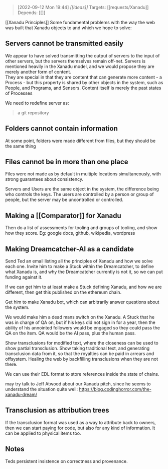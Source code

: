 

> [2022-09-12 Mon 19:44] _[[Ideas]]_ 
> Targets: [[requests/Xanadu]] 
> Depends: [[]]

[[Xanadu Principles]]
Some fundamental problems with the way the web was built that Xanadu objects to and which we hope to solve:

## Servers cannot be transmitted easily

We appear to have solved transmitting the output of servers to the input of other servers, but the servers themselves remain off-net.
Servers is mentioned heavily in the Xanadu model, and we would propose they are merely another form of content.  
They are special in that they are content that can generate more content - a Process - but this property is shared by other objects in the system, such as People, and Programs, and Sensors.
Content itself is merely the past states of Processes

We need to redefine server as:
> a git repository

## Folders cannot contain information

At some point, folders were made different from files, but they should be the same thing

## Files cannot be in more than one place

Files were not made as by default in multiple locations simultaneously, with strong guarantees about consistency.

Servers and Users are the same object in the system, the difference being who controls the keys.  The users are controlled by a person or group of people, but the server may be uncontrolled or controlled.

## Making a [[Comparator]] for Xanadu
Then do a list of assessments for tooling and groups of tooling, and show how they score.  Eg: google docs, github, wikipedia, wordpress

## Making Dreamcatcher-AI as a candidate
Send Ted an email listing all the principles of Xanadu and how we solve each one.
Invite him to make a Stuck within the Dreamcatcher, to define what Xanadu is, and why the Dreamcatcher currently is not it, so we can put funding against it.

If we can get him to at least make a Stuck defining Xanadu, and how we are different, then get this published on the ethereum chain.

Get him to make Xanadu bot, which can arbitrarily answer questions about the system.

We would make him a dead mans switch on the Xanadu.  A Stuck that he was in charge of QA on, but if his keys did not sign in for a year, then the ability of his annointed followers would be engaged so they could pass the QA on the item.  QA would be the AI pass, plus the human pass.

Show transclusions for modified text, where the closeness can be used to show partial transclusion.
Show taking traditional text, and generating transclusion data from it, so that the royalties can be paid in arrears and offsystem.
Healing the web by backfilling transclusions when they are not there.

We can use their EDL format to store references inside the state of chains.

may try talk to Jeff Atwood about our Xanadu pitch, since he seems to understand the situation quite well: https://blog.codinghorror.com/the-xanadu-dream/
## Transclusion as attribution trees
If the transclusion format was used as a way to attribute back to owners, then we can start paying for code, but also for any kind of information.  It can be applied to physical items too.

## Notes
Teds persistent insistence on correctness and provenance.